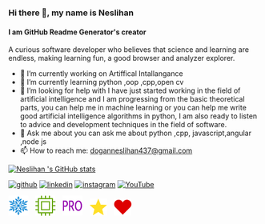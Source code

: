 ### Hi there 👋, my name is Neslihan
#### I am GitHub Readme Generator's creator
A curious software developer who believes that science and learning are endless, making learning fun, a good browser and analyzer explorer.

- 🔭 I’m currently working on Artiffical Intallangance  
- 🌱 I’m currently learning python ,oop ,cpp,open cv 
- 🤔 I’m looking for help with I have just started working in the field of artificial intelligence and I am progressing from the basic theoretical parts, you can help me in machine learning or you can help me write good artificial intelligence algorithms in python, I am also ready to listen to advice and development techniques in the field of software. 
- 💬 Ask me about you can ask me about python ,cpp, javascript,angular ,node js 
- 📫 How to reach me: doganneslihan437@gmail.com 

[![Neslihan 's GitHub stats](https://github-readme-stats.vercel.app/api?username=neslihandogann)](https://github.com/neslihandogann/github-readme-stats)

[<img src='https://cdn.jsdelivr.net/npm/simple-icons@3.0.1/icons/github.svg' alt='github' height='40' color='white'>](https://github.com/https://github.com/neslihandogann)  [<img src='https://cdn.jsdelivr.net/npm/simple-icons@3.0.1/icons/linkedin.svg' alt='linkedin' height='40'>](https://www.linkedin.com/in/neslihan-do%C4%9Fan-922415203/)  [<img src='https://cdn.jsdelivr.net/npm/simple-icons@3.0.1/icons/instagram.svg' alt='instagram' height='40'>](https://www.instagram.com/neslii0v1/)  [<img src='https://cdn.jsdelivr.net/npm/simple-icons@3.0.1/icons/youtube.svg' alt='YouTube' height='40'>](https://www.youtube.com/channel/UCAn4IhYmoZa5VIROSAYC-IQ)  

<a href='https://archiveprogram.github.com/'><img src='https://raw.githubusercontent.com/acervenky/animated-github-badges/master/assets/acbadge.gif' width='40' height='40'></a> <a href='https://docs.github.com/en/developers'><img src='https://raw.githubusercontent.com/acervenky/animated-github-badges/master/assets/devbadge.gif' width='40' height='40'></a> <a href='https://github.com/pricing'><img src='https://raw.githubusercontent.com/acervenky/animated-github-badges/master/assets/pro.gif' width='40' height='40'></a> <a href='https://stars.github.com/'><img src='https://raw.githubusercontent.com/acervenky/animated-github-badges/master/assets/starbadge.gif' width='35' height='35'></a> <a href='https://docs.github.com/en/github/supporting-the-open-source-community-with-github-sponsors'><img src='https://raw.githubusercontent.com/acervenky/animated-github-badges/master/assets/sponsorbadge.gif' width='35' height='35'></a> 







